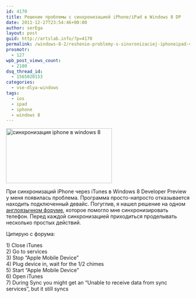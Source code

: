 ```yaml
---
id: 4170
title: Решение проблемы с синхронизацией iPhone/iPad в Windows 8 DP
date: 2011-12-27T23:54:46+00:00
author: serEga
layout: post
guid: http://artslab.info/?p=4170
permalink: /windows-8-2/reshenie-problemy-s-sinxronizaciej-iphoneipad-v-windows-8-dp/
prosmotr:
  - 127
wpb_post_views_count:
  - 2100
dsq_thread_id:
  - 1565020153
categories:
  - vse-dlya-windows
tags:
  - ios
  - ipad
  - iphone
  - windows 8
---
```

<img src="{{site.img_cdn}}/windows8_iphone_sync_itunes_problem.jpg" alt="синхронизация iphone в windows 8" title="windows8_iphone_sync_itunes_problem" width="290" height="150" class="aligncenter size-full wp-image-4171" />

При синхронизаций iPhone через iTunes в Windows 8 Developer Preview у меня появилась проблема. Программа просто-напросто отказывается находить подключенный девайс. Погуглив, я нашел решение на одном [англоязычном форуме](http://www.eightforums.com/hardware-drivers/2375-trouble-iphone-4-driver-windows-8-a-2.html), которое помогло мне синхронизировать телефон. Перед каждой синхронизацией приходиться проделывать несколько простых действий.

Цитирую с форума:

<p class="twitter-message">
  1) Close iTunes<br /> 2) Go to services<br /> 3) Stop &#8220;Apple Mobile Device&#8221;<br /> 4) Plug device in, wait for the 1/2 chimes<br /> 5) Start &#8220;Apple Mobile Device&#8221;<br /> 6) Open iTunes<br /> 7) During Sync you might get an &#8220;Unable to receive data from sync services&#8221;, but it still syncs
</p>